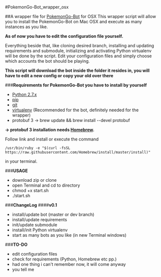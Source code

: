 #PokemonGo-Bot_wrapper_osx

##A wrapper file for [PokemonGo-Bot](https://github.com/PokemonGoF/PokemonGo-Bot) for OSX
This wrapper script will allow you to install the PokemonGo-Bot on Mac OSX and execute as many instances as you like.

**As of now you have to edit the configuration file yourself.**

Everything beside that, like cloning desired branch, installing and updating requirements and submodule, initializing and activating Python virtualenv will be done by the script. Edit your configuration files and simply choose which accounts the bot should be playing.

**This script will download the bot inside the folder it resides in, you will have to edit a new config or copy your old over there**

###**Requirements for PokemonGo-Bot you have to install by yourself**

- [Python 2.7.x](http://docs.python-guide.org/en/latest/starting/installation/)
- [pip](https://pip.pypa.io/en/stable/installing/)
- [git](https://git-scm.com/book/en/v2/Getting-Started-Installing-Git)
- [virtualenv](https://virtualenv.pypa.io/en/stable/installation/) (Recommended for the bot, definitely needed for the wrapper)
- protobuf 3 -> brew update && brew install --devel protobuf

**-> protobuf 3 installation needs [Homebrew](http://brew.sh).**

Follow link and install or execute the command

```
/usr/bin/ruby -e "$(curl -fsSL https://raw.githubusercontent.com/Homebrew/install/master/install)"
```

in your terminal.

###**USAGE**
- download zip or clone
- open Terminal and cd to directory
- chmod +x start.sh
- ./start.sh

###**ChangeLog**
####**v0.1**
- install/update bot (master or dev branch)
- install/update requirements
- init/update submodule
- install/init Python virtualenv
- start as many bots as you like (in new Terminal windows)

###**TO-DO**
- edit configuration files
- check for requirements (Python, Homebrew etc pp.)
- had one thing i can't remember now, it will come anyway
- you tell me
